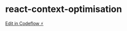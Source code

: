 # react-context-optimisation

[Edit in Codeflow ⚡️](https://stackblitz.com/~/github.com/bhushangy/react-context-optimisation)